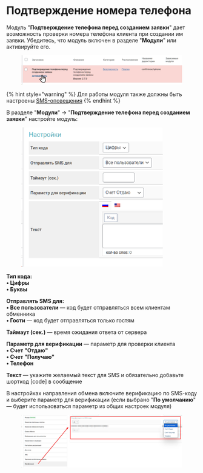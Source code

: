 # Подтверждение номера телефона

Модуль "**Подтверждение телефона перед созданием заявки**" дает возможность проверки номера телефона клиента при создании им заявки. Убедитесь, что модуль включен в разделе "**Модули**" или активируйте его.

<figure><img src="../../.gitbook/assets/image (170).png" alt=""><figcaption></figcaption></figure>

{% hint style="warning" %}
Для работы модуля также должны быть настроены [SMS-оповещения](https://premium.gitbook.io/main/osnovnye-nastroiki/uvedomleniya-administratoram-i-klientam/uvedomleniya-po-sms)
{% endhint %}

В разделе "**Модули**" -> "**Подтверждение телефона перед созданием заявки**" настройте модуль:

<figure><img src="../../.gitbook/assets/image (171).png" alt="" width="373"><figcaption></figcaption></figure>

**Тип кода:**\
**• Цифры**\
**• Буквы**

**Отправлять SMS для:**\
**• Все пользователи** — код будет отправляться всем клиентам обменника\
**• Гости** — код будет отправляться только гостям

**Таймаут (сек.)** — время ожидания ответа от сервера

**Параметр для верификации** — параметр для проверки клиента\
**• Счет "Отдаю"**\
**• Счет "Получаю"**\
**• Телефон**

**Текст** — укажите желаемый текст для SMS и обязательно добавьте шорткод \[code] в сообщение

В настройках направления обмена включите верификацию по SMS-коду и выберите параметр для верификации (если выбрано "**По умолчанию**" — будет использоваться параметр из общих настроек модуля)

<figure><img src="../../.gitbook/assets/image (172).png" alt=""><figcaption></figcaption></figure>
